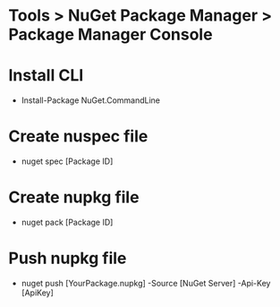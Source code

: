 # Tools > NuGet Package Manager > Package Manager Console

# Install CLI
- Install-Package NuGet.CommandLine
# Create nuspec file
- nuget spec [Package ID]
# Create nupkg file
- nuget pack [Package ID]
# Push nupkg file
- nuget push [YourPackage.nupkg] -Source [NuGet Server] -Api-Key [ApiKey]
